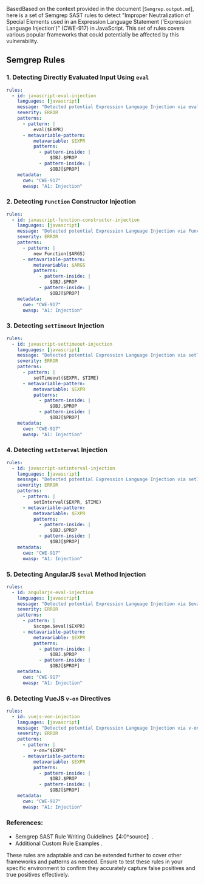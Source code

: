 BasedBased on the context provided in the document [`Semgrep.output.md`], here is a set of Semgrep SAST rules to detect "Improper Neutralization of Special Elements used in an Expression Language Statement ('Expression Language Injection')" (CWE-917) in JavaScript. This set of rules covers various popular frameworks that could potentially be affected by this vulnerability.

## Semgrep Rules

### 1. Detecting Directly Evaluated Input Using `eval`

```yaml
rules:
  - id: javascript-eval-injection
    languages: [javascript]
    message: "Detected potential Expression Language Injection via eval."
    severity: ERROR
    patterns:
      - pattern: |
          eval($EXPR)
      - metavariable-pattern:
          metavariable: $EXPR
          patterns:
            - pattern-inside: |
                $OBJ.$PROP
            - pattern-inside: |
                $OBJ[$PROP]
    metadata:
      cwe: "CWE-917"
      owasp: "A1: Injection"
```

### 2. Detecting `Function` Constructor Injection

```yaml
rules:
  - id: javascript-function-constructor-injection
    languages: [javascript]
    message: "Detected potential Expression Language Injection via Function constructor."
    severity: ERROR
    patterns:
      - pattern: |
          new Function($ARGS)
      - metavariable-pattern:
          metavariable: $ARGS
          patterns:
            - pattern-inside: |
                $OBJ.$PROP
            - pattern-inside: |
                $OBJ[$PROP]
    metadata:
      cwe: "CWE-917"
      owasp: "A1: Injection"
```

### 3. Detecting `setTimeout` Injection

```yaml
rules:
  - id: javascript-settimeout-injection
    languages: [javascript]
    message: "Detected potential Expression Language Injection via setTimeout."
    severity: ERROR
    patterns:
      - pattern: |
          setTimeout($EXPR, $TIME)
      - metavariable-pattern:
          metavariable: $EXPR
          patterns:
            - pattern-inside: |
                $OBJ.$PROP
            - pattern-inside: |
                $OBJ[$PROP]
    metadata:
      cwe: "CWE-917"
      owasp: "A1: Injection"
```

### 4. Detecting `setInterval` Injection

```yaml
rules:
  - id: javascript-setinterval-injection
    languages: [javascript]
    message: "Detected potential Expression Language Injection via setInterval."
    severity: ERROR
    patterns:
      - pattern: |
          setInterval($EXPR, $TIME)
      - metavariable-pattern:
          metavariable: $EXPR
          patterns:
            - pattern-inside: |
                $OBJ.$PROP
            - pattern-inside: |
                $OBJ[$PROP]
    metadata:
      cwe: "CWE-917"
      owasp: "A1: Injection"
```

### 5. Detecting AngularJS `$eval` Method Injection

```yaml
rules:
  - id: angularjs-eval-injection
    languages: [javascript]
    message: "Detected potential Expression Language Injection via $eval in AngularJS."
    severity: ERROR
    patterns:
      - pattern: |
          $scope.$eval($EXPR)
      - metavariable-pattern:
          metavariable: $EXPR
          patterns:
            - pattern-inside: |
                $OBJ.$PROP
            - pattern-inside: |
                $OBJ[$PROP]
    metadata:
      cwe: "CWE-917"
      owasp: "A1: Injection"
```

### 6. Detecting VueJS `v-on` Directives

```yaml
rules:
  - id: vuejs-von-injection
    languages: [javascript]
    message: "Detected potential Expression Language Injection via v-on directive in VueJS."
    severity: ERROR
    patterns:
      - pattern: |
          v-on="$EXPR"
      - metavariable-pattern:
          metavariable: $EXPR
          patterns:
            - pattern-inside: |
                $OBJ.$PROP
            - pattern-inside: |
                $OBJ[$PROP]
    metadata:
      cwe: "CWE-917"
      owasp: "A1: Injection"
```

### References:
- Semgrep SAST Rule Writing Guidelines【4:0†source】.
- Additional Custom Rule Examples   .

These rules are adaptable and can be extended further to cover other frameworks and patterns as needed. Ensure to test these rules in your specific environment to confirm they accurately capture false positives and true positives effectively.